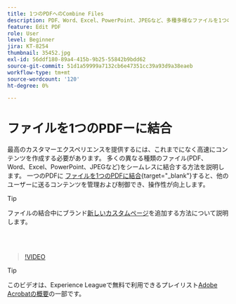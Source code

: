 ```yaml
---
title: 1つのPDFへのCombine Files
description: PDF、Word、Excel、PowerPoint、JPEGなど、多種多様なファイルを1つのPDFに結合
feature: Edit PDF
role: User
level: Beginner
jira: KT-8254
thumbnail: 35452.jpg
exl-id: 56ddf180-89a4-415b-9b25-55842b9bdd62
source-git-commit: 51d1a59999a7132cb6e47351cc39a93d9a38eaeb
workflow-type: tm+mt
source-wordcount: '120'
ht-degree: 0%

---
```


# ファイルを1つのPDFーに結合

最高のカスタマーエクスペリエンスを提供するには、これまでになく高速にコンテンツを作成する必要があります。 多くの異なる種類のファイル(PDF、Word、Excel、PowerPoint、JPEGなど)をシームレスに結合する方法を説明します。 一つのPDFに [ファイルを1つのPDFに結合](https://www.adobe.com/acrobat/online/merge-pdf.html){target="_blank"}すると、他のユーザーに送るコンテンツを管理および制御でき、操作性が向上します。

>[!TIP]
>
>ファイルの結合中にブランド[新しいカスタムページ](add-custom-page.md)を追加する方法について説明します。

<br> 

>[!VIDEO](https://video.tv.adobe.com/v/35452?quality=12&learn=on&hidetitle=true)

>[!TIP]
>
>このビデオは、Experience Leagueで無料で利用できるプレイリスト[Adobe Acrobatの概要](https://experienceleague.adobe.com/en/playlists/acrobat-get-started-business-users)の一部です。
